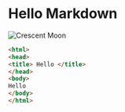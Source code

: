 # Hello Markdown
![Crescent Moon](https://upload.wikimedia.org/wikipedia/commons/3/34/Crescent_Moon_%28cropped%29.JPG)
```html
<html>
<head>
<title> Hello </title>
</head>
<body>
Hello
</body>
</html>
```
